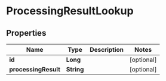 
# ProcessingResultLookup

## Properties
Name | Type | Description | Notes
------------ | ------------- | ------------- | -------------
**id** | **Long** |  |  [optional]
**processingResult** | **String** |  |  [optional]




